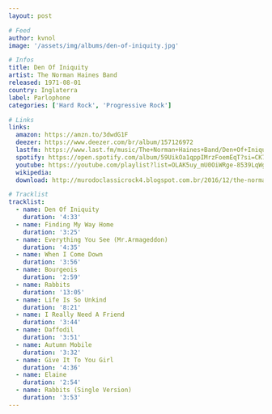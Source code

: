 ```yaml
---
layout: post

# Feed
author: kvnol
image: '/assets/img/albums/den-of-iniquity.jpg'

# Infos
title: Den Of Iniquity
artist: The Norman Haines Band
released: 1971-08-01
country: Inglaterra
label: Parlophone
categories: ['Hard Rock', 'Progressive Rock']

# Links
links:
  amazon: https://amzn.to/3dwdG1F
  deezer: https://www.deezer.com/br/album/157126972
  lastfm: https://www.last.fm/music/The+Norman+Haines+Band/Den+Of+Iniquity
  spotify: https://open.spotify.com/album/59UikOa1qppIMrzFoemEqT?si=CK7VrxePTm2CMgxmJM3C1Q
  youtube: https://youtube.com/playlist?list=OLAK5uy_mU0OiWRge-8539LqWg2Npan7uehDyWkkk
  wikipedia:
  download: http://murodoclassicrock4.blogspot.com.br/2016/12/the-norman-haines-band-den-of-iniquity.html

# Tracklist
tracklist:
  - name: Den Of Iniquity
    duration: '4:33'
  - name: Finding My Way Home
    duration: '3:25'
  - name: Everything You See (Mr.Armageddon)
    duration: '4:35'
  - name: When I Come Down
    duration: '3:56'
  - name: Bourgeois
    duration: '2:59'
  - name: Rabbits
    duration: '13:05'
  - name: Life Is So Unkind
    duration: '8:21'
  - name: I Really Need A Friend
    duration: '3:44'
  - name: Daffodil
    duration: '3:51'
  - name: Autumn Mobile
    duration: '3:32'
  - name: Give It To You Girl
    duration: '4:36'
  - name: Elaine
    duration: '2:54'
  - name: Rabbits (Single Version)
    duration: '3:53'
---
```

